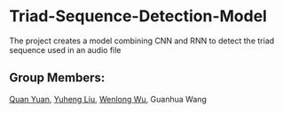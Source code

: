 # Triad-Sequence-Detection-Model
The project creates a model combining CNN and RNN to detect the triad sequence used in an audio file

## Group Members: 
[Quan Yuan](https://github.com/libou), [Yuheng Liu](https://github.com/DearBean), [Wenlong Wu](https://github.com/wn248211), Guanhua Wang
